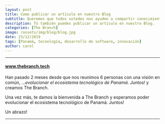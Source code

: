 ```yaml
---
layout: post
title: Como publicar un artículo en nuestro Blog
subtitle: Queremos que todos ustedes nos ayuden a compartir conocimiento. 
description: Tú también puedes publicar un artículo en nuestro Blog.
categories: [The Branch]
image: /assets/img/blog/blog.jpg
date: 23/12/2019
tags: [Panamá, tecnología, desarrollo de software, innovación]
author: carol
---
```


****

#### www.thebranch.tech

Han pasado 2 meses desde que nos reunimos 6 personas con una visión en común, *...evolucionar el ecosistema tecnológico de Panamá. Juntos!* y creamos The Branch.

Una vez más, te damos la bienvenida a The Branch y esperamos poder evolucionar el ecosistema tecnológico de Panamá. Juntos!

Un abrazo!

***